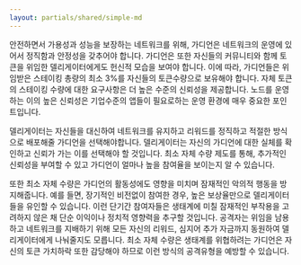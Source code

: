 ```yaml
---
layout: partials/shared/simple-md
---
```


안전하면서 가용성과 성능을 보장하는 네트워크를 위해, 가디언은 네트워크의 운영에 있어서 정직함과 안정성을 갖추어야 합니다. 가디언은 또한 자신들의 커뮤니티와 함께 토큰을 위임한 델리게이터에게도 헌신적 모습을 보여야 합니다. 이에 따라, 가디언들은 위임받은 스테이킹 총량의 최소 3%를 자신들의 토큰수량으로 보유해야 합니다. 자체 토큰의 스테이킹 수량에 대한 요구사항은 더 높은 수준의 신뢰성을 제공합니다. 노드를 운영하는 이의 높은 신뢰성은 기업수준의 앱들이 필요로하는 운영 환경에 매우 중요한 포인트입니다.

델리게이터는 자신들을 대신하여 네트워크를 유지하고 리워드를 정직하고 적절한 방식으로 배포해줄 가디언을 선택해야합니다. 델리게이터는 자신의 가디언에 대한 실체를 확인하고 신뢰가 가는 이를 선택해야 할 것입니다. 최소 자체 수량 제도를 통해, 추가적인 신뢰성을 부여할 수 있고 가디언이 얼마나 높을 참여율을 보이는지 알 수 있습니다.

또한 최소 자체 수량은 가디언의 활동성에도 영향을 미치며 잠재적인 악의적 행동을 방지해줍니다. 예를 들면, 장기적인 비전없이 참여한 경우, 높은 보상율만으로 델리게이터들을 유인할 수 있습니다. 이런 단기간 참여자들은 생태계에 미칠 잠재적인 부작용을 고려하지 않은 채 단순 이익이나 정치적 영향력을 추구할 것입니다. 공격자는 위임을 남용하고 네트워크를 지배하기 위해 모든 자신의 리워드, 심지어 추가 자금까지 동원하여 델리게이터에게 나눠줄지도 모릅니다. 최소 자체 수량은 생태계를 위협하려는 가디언은 자신의 토큰 가치하락 또한 감당해야 하므로  이런 방식의 공격유형을 예방할 수 있습니다.
